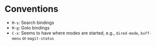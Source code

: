 # Conventions

- `M-s`: Search bindings
- `M-g`: Goto bindings
- `C-x`: Seems to have where modes are started, e.g., `dired-mode`, `buff-menu` or `magit-status`
